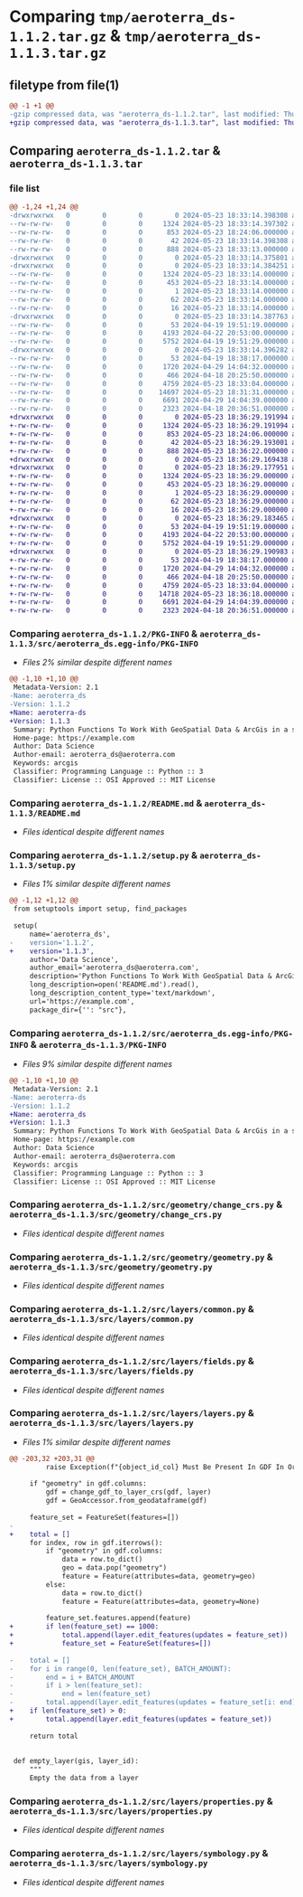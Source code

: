 # Comparing `tmp/aeroterra_ds-1.1.2.tar.gz` & `tmp/aeroterra_ds-1.1.3.tar.gz`

## filetype from file(1)

```diff
@@ -1 +1 @@
-gzip compressed data, was "aeroterra_ds-1.1.2.tar", last modified: Thu May 23 18:33:14 2024, max compression
+gzip compressed data, was "aeroterra_ds-1.1.3.tar", last modified: Thu May 23 18:36:29 2024, max compression
```

## Comparing `aeroterra_ds-1.1.2.tar` & `aeroterra_ds-1.1.3.tar`

### file list

```diff
@@ -1,24 +1,24 @@
-drwxrwxrwx   0        0        0        0 2024-05-23 18:33:14.398308 aeroterra_ds-1.1.2/
--rw-rw-rw-   0        0        0     1324 2024-05-23 18:33:14.397302 aeroterra_ds-1.1.2/PKG-INFO
--rw-rw-rw-   0        0        0      853 2024-05-23 18:24:06.000000 aeroterra_ds-1.1.2/README.md
--rw-rw-rw-   0        0        0       42 2024-05-23 18:33:14.398308 aeroterra_ds-1.1.2/setup.cfg
--rw-rw-rw-   0        0        0      888 2024-05-23 18:33:13.000000 aeroterra_ds-1.1.2/setup.py
-drwxrwxrwx   0        0        0        0 2024-05-23 18:33:14.375801 aeroterra_ds-1.1.2/src/
-drwxrwxrwx   0        0        0        0 2024-05-23 18:33:14.384251 aeroterra_ds-1.1.2/src/aeroterra_ds.egg-info/
--rw-rw-rw-   0        0        0     1324 2024-05-23 18:33:14.000000 aeroterra_ds-1.1.2/src/aeroterra_ds.egg-info/PKG-INFO
--rw-rw-rw-   0        0        0      453 2024-05-23 18:33:14.000000 aeroterra_ds-1.1.2/src/aeroterra_ds.egg-info/SOURCES.txt
--rw-rw-rw-   0        0        0        1 2024-05-23 18:33:14.000000 aeroterra_ds-1.1.2/src/aeroterra_ds.egg-info/dependency_links.txt
--rw-rw-rw-   0        0        0       62 2024-05-23 18:33:14.000000 aeroterra_ds-1.1.2/src/aeroterra_ds.egg-info/requires.txt
--rw-rw-rw-   0        0        0       16 2024-05-23 18:33:14.000000 aeroterra_ds-1.1.2/src/aeroterra_ds.egg-info/top_level.txt
-drwxrwxrwx   0        0        0        0 2024-05-23 18:33:14.387763 aeroterra_ds-1.1.2/src/geometry/
--rw-rw-rw-   0        0        0       53 2024-04-19 19:51:19.000000 aeroterra_ds-1.1.2/src/geometry/__init__.py
--rw-rw-rw-   0        0        0     4193 2024-04-22 20:53:00.000000 aeroterra_ds-1.1.2/src/geometry/change_crs.py
--rw-rw-rw-   0        0        0     5752 2024-04-19 19:51:29.000000 aeroterra_ds-1.1.2/src/geometry/geometry.py
-drwxrwxrwx   0        0        0        0 2024-05-23 18:33:14.396282 aeroterra_ds-1.1.2/src/layers/
--rw-rw-rw-   0        0        0       53 2024-04-19 18:38:17.000000 aeroterra_ds-1.1.2/src/layers/__init__.py
--rw-rw-rw-   0        0        0     1720 2024-04-29 14:04:32.000000 aeroterra_ds-1.1.2/src/layers/common.py
--rw-rw-rw-   0        0        0      466 2024-04-18 20:25:50.000000 aeroterra_ds-1.1.2/src/layers/constants.py
--rw-rw-rw-   0        0        0     4759 2024-05-23 18:33:04.000000 aeroterra_ds-1.1.2/src/layers/fields.py
--rw-rw-rw-   0        0        0    14697 2024-05-23 18:31:31.000000 aeroterra_ds-1.1.2/src/layers/layers.py
--rw-rw-rw-   0        0        0     6691 2024-04-29 14:04:39.000000 aeroterra_ds-1.1.2/src/layers/properties.py
--rw-rw-rw-   0        0        0     2323 2024-04-18 20:36:51.000000 aeroterra_ds-1.1.2/src/layers/symbology.py
+drwxrwxrwx   0        0        0        0 2024-05-23 18:36:29.191994 aeroterra_ds-1.1.3/
+-rw-rw-rw-   0        0        0     1324 2024-05-23 18:36:29.191994 aeroterra_ds-1.1.3/PKG-INFO
+-rw-rw-rw-   0        0        0      853 2024-05-23 18:24:06.000000 aeroterra_ds-1.1.3/README.md
+-rw-rw-rw-   0        0        0       42 2024-05-23 18:36:29.193001 aeroterra_ds-1.1.3/setup.cfg
+-rw-rw-rw-   0        0        0      888 2024-05-23 18:36:22.000000 aeroterra_ds-1.1.3/setup.py
+drwxrwxrwx   0        0        0        0 2024-05-23 18:36:29.169438 aeroterra_ds-1.1.3/src/
+drwxrwxrwx   0        0        0        0 2024-05-23 18:36:29.177951 aeroterra_ds-1.1.3/src/aeroterra_ds.egg-info/
+-rw-rw-rw-   0        0        0     1324 2024-05-23 18:36:29.000000 aeroterra_ds-1.1.3/src/aeroterra_ds.egg-info/PKG-INFO
+-rw-rw-rw-   0        0        0      453 2024-05-23 18:36:29.000000 aeroterra_ds-1.1.3/src/aeroterra_ds.egg-info/SOURCES.txt
+-rw-rw-rw-   0        0        0        1 2024-05-23 18:36:29.000000 aeroterra_ds-1.1.3/src/aeroterra_ds.egg-info/dependency_links.txt
+-rw-rw-rw-   0        0        0       62 2024-05-23 18:36:29.000000 aeroterra_ds-1.1.3/src/aeroterra_ds.egg-info/requires.txt
+-rw-rw-rw-   0        0        0       16 2024-05-23 18:36:29.000000 aeroterra_ds-1.1.3/src/aeroterra_ds.egg-info/top_level.txt
+drwxrwxrwx   0        0        0        0 2024-05-23 18:36:29.183465 aeroterra_ds-1.1.3/src/geometry/
+-rw-rw-rw-   0        0        0       53 2024-04-19 19:51:19.000000 aeroterra_ds-1.1.3/src/geometry/__init__.py
+-rw-rw-rw-   0        0        0     4193 2024-04-22 20:53:00.000000 aeroterra_ds-1.1.3/src/geometry/change_crs.py
+-rw-rw-rw-   0        0        0     5752 2024-04-19 19:51:29.000000 aeroterra_ds-1.1.3/src/geometry/geometry.py
+drwxrwxrwx   0        0        0        0 2024-05-23 18:36:29.190983 aeroterra_ds-1.1.3/src/layers/
+-rw-rw-rw-   0        0        0       53 2024-04-19 18:38:17.000000 aeroterra_ds-1.1.3/src/layers/__init__.py
+-rw-rw-rw-   0        0        0     1720 2024-04-29 14:04:32.000000 aeroterra_ds-1.1.3/src/layers/common.py
+-rw-rw-rw-   0        0        0      466 2024-04-18 20:25:50.000000 aeroterra_ds-1.1.3/src/layers/constants.py
+-rw-rw-rw-   0        0        0     4759 2024-05-23 18:33:04.000000 aeroterra_ds-1.1.3/src/layers/fields.py
+-rw-rw-rw-   0        0        0    14718 2024-05-23 18:36:18.000000 aeroterra_ds-1.1.3/src/layers/layers.py
+-rw-rw-rw-   0        0        0     6691 2024-04-29 14:04:39.000000 aeroterra_ds-1.1.3/src/layers/properties.py
+-rw-rw-rw-   0        0        0     2323 2024-04-18 20:36:51.000000 aeroterra_ds-1.1.3/src/layers/symbology.py
```

### Comparing `aeroterra_ds-1.1.2/PKG-INFO` & `aeroterra_ds-1.1.3/src/aeroterra_ds.egg-info/PKG-INFO`

 * *Files 2% similar despite different names*

```diff
@@ -1,10 +1,10 @@
 Metadata-Version: 2.1
-Name: aeroterra_ds
-Version: 1.1.2
+Name: aeroterra-ds
+Version: 1.1.3
 Summary: Python Functions To Work With GeoSpatial Data & ArcGis in a simpler way
 Home-page: https://example.com
 Author: Data Science
 Author-email: aeroterra_ds@aeroterra.com
 Keywords: arcgis
 Classifier: Programming Language :: Python :: 3
 Classifier: License :: OSI Approved :: MIT License
```

### Comparing `aeroterra_ds-1.1.2/README.md` & `aeroterra_ds-1.1.3/README.md`

 * *Files identical despite different names*

### Comparing `aeroterra_ds-1.1.2/setup.py` & `aeroterra_ds-1.1.3/setup.py`

 * *Files 1% similar despite different names*

```diff
@@ -1,12 +1,12 @@
 from setuptools import setup, find_packages
 
 setup(
     name='aeroterra_ds',
-    version='1.1.2',
+    version='1.1.3',
     author='Data Science',
     author_email='aeroterra_ds@aeroterra.com',
     description='Python Functions To Work With GeoSpatial Data & ArcGis in a simpler way',
     long_description=open('README.md').read(),
     long_description_content_type='text/markdown',
     url='https://example.com',
     package_dir={'': "src"},
```

### Comparing `aeroterra_ds-1.1.2/src/aeroterra_ds.egg-info/PKG-INFO` & `aeroterra_ds-1.1.3/PKG-INFO`

 * *Files 9% similar despite different names*

```diff
@@ -1,10 +1,10 @@
 Metadata-Version: 2.1
-Name: aeroterra-ds
-Version: 1.1.2
+Name: aeroterra_ds
+Version: 1.1.3
 Summary: Python Functions To Work With GeoSpatial Data & ArcGis in a simpler way
 Home-page: https://example.com
 Author: Data Science
 Author-email: aeroterra_ds@aeroterra.com
 Keywords: arcgis
 Classifier: Programming Language :: Python :: 3
 Classifier: License :: OSI Approved :: MIT License
```

### Comparing `aeroterra_ds-1.1.2/src/geometry/change_crs.py` & `aeroterra_ds-1.1.3/src/geometry/change_crs.py`

 * *Files identical despite different names*

### Comparing `aeroterra_ds-1.1.2/src/geometry/geometry.py` & `aeroterra_ds-1.1.3/src/geometry/geometry.py`

 * *Files identical despite different names*

### Comparing `aeroterra_ds-1.1.2/src/layers/common.py` & `aeroterra_ds-1.1.3/src/layers/common.py`

 * *Files identical despite different names*

### Comparing `aeroterra_ds-1.1.2/src/layers/fields.py` & `aeroterra_ds-1.1.3/src/layers/fields.py`

 * *Files identical despite different names*

### Comparing `aeroterra_ds-1.1.2/src/layers/layers.py` & `aeroterra_ds-1.1.3/src/layers/layers.py`

 * *Files 1% similar despite different names*

```diff
@@ -203,32 +203,31 @@
         raise Exception(f"{object_id_col} Must Be Present In GDF In Order To Know Which Line To Update")
 
     if "geometry" in gdf.columns:
         gdf = change_gdf_to_layer_crs(gdf, layer)
         gdf = GeoAccessor.from_geodataframe(gdf)
 
     feature_set = FeatureSet(features=[])
-
+    total = []
     for index, row in gdf.iterrows():
         if "geometry" in gdf.columns:
             data = row.to_dict()
             geo = data.pop("geometry")
             feature = Feature(attributes=data, geometry=geo)
         else:
             data = row.to_dict()
             feature = Feature(attributes=data, geometry=None)
             
         feature_set.features.append(feature)
+        if len(feature_set) == 1000:
+            total.append(layer.edit_features(updates = feature_set))
+            feature_set = FeatureSet(features=[])
     
-    total = []
-    for i in range(0, len(feature_set), BATCH_AMOUNT):
-        end = i + BATCH_AMOUNT
-        if i > len(feature_set):
-            end = len(feature_set)
-        total.append(layer.edit_features(updates = feature_set[i: end]))
+    if len(feature_set) > 0:
+        total.append(layer.edit_features(updates = feature_set))
 
     return total
 
 
 def empty_layer(gis, layer_id):
     """
     Empty the data from a layer
```

### Comparing `aeroterra_ds-1.1.2/src/layers/properties.py` & `aeroterra_ds-1.1.3/src/layers/properties.py`

 * *Files identical despite different names*

### Comparing `aeroterra_ds-1.1.2/src/layers/symbology.py` & `aeroterra_ds-1.1.3/src/layers/symbology.py`

 * *Files identical despite different names*

